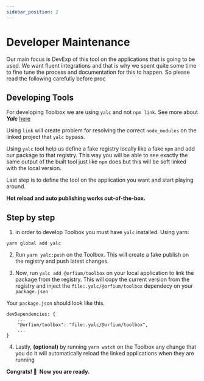 ```yaml
---
sidebar_position: 2
---
```

# Developer Maintenance

Our main focus is DevExp of this tool on the applications that is going to be used. We want fluent integrations and that is why we spent
quite some time to fine tune the process and documentation for this to happen. So please read the following carefully before proc

## Developing Tools

For developing Toolbox we are using `yalc` and not `npm link`. See more about ***Yalc***  [here](https://github.com/wclr/yalc)  

Using `link` will create problem for resolving the correct `node_modules` on the linked project that `yalc` bypass.

Using `yalc` tool help us define a fake registry locally like a fake `npm` and add our package to that registry. 
This way you will be able to see exactly the same output of the built tool just like `npm` does but this will be soft linked with the local version.

Last step is to define the tool on the application you want and start playing around. 

**Hot reload and auto publishing works out-of-the-box.**


## Step by step

1) in order to develop Toolbox you must have `yalc` installed. Using yarn:
```
yarn global add yalc
```
2) Run `yarn yalc:push` on the Toolbox. This will create a fake publish on the registry and push latest changes.

3) Now, run `yalc add @orfium/toolbox` on your local application to link the package from the registry.
This will copy the current version from the registry and inject the `file:.yalc/@orfium/toolbox` dependecy on your `package.json`

Your `package.json` should look like this.
```
devDependencies: {
    ...
    "@orfium/toolbox": "file:.yalc/@orfium/toolbox",
    ...
}
```

4) Lastly, **(optional)** by running `yarn watch` on the Toolbox any change that you do it will automatically reload the linked applications when they are running

**Congrats! 🎉 &nbsp;Now you are ready.**
